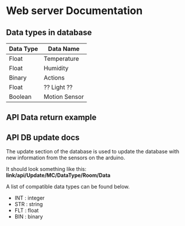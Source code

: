 # Web server Documentation

## Data types in database
|Data Type| Data Name |
|--|--|
| Float | Temperature |
| Float | Humidity |
| Binary | Actions |
| Float | ?? Light ?? |
| Boolean | Motion Sensor|

## API Data return example

## API DB update docs

The update section of the database is used to update the database with new information from the sensors on the arduino.

It should look something like this:
**link/api/Update/MC/DataType/Room/Data**

A list of compatible data types can be found below.

 - INT : integer
 - STR : string
 - FLT : float
 - BIN : binary